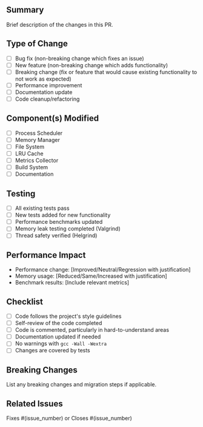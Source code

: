 ## Summary
Brief description of the changes in this PR.

## Type of Change
- [ ] Bug fix (non-breaking change which fixes an issue)
- [ ] New feature (non-breaking change which adds functionality)
- [ ] Breaking change (fix or feature that would cause existing functionality to not work as expected)
- [ ] Performance improvement
- [ ] Documentation update
- [ ] Code cleanup/refactoring

## Component(s) Modified
- [ ] Process Scheduler
- [ ] Memory Manager
- [ ] File System
- [ ] LRU Cache
- [ ] Metrics Collector
- [ ] Build System
- [ ] Documentation

## Testing
- [ ] All existing tests pass
- [ ] New tests added for new functionality
- [ ] Performance benchmarks updated
- [ ] Memory leak testing completed (Valgrind)
- [ ] Thread safety verified (Helgrind)

## Performance Impact
- Performance change: [Improved/Neutral/Regression with justification]
- Memory usage: [Reduced/Same/Increased with justification]
- Benchmark results: [Include relevant metrics]

## Checklist
- [ ] Code follows the project's style guidelines
- [ ] Self-review of the code completed
- [ ] Code is commented, particularly in hard-to-understand areas
- [ ] Documentation updated if needed
- [ ] No warnings with `gcc -Wall -Wextra`
- [ ] Changes are covered by tests

## Breaking Changes
List any breaking changes and migration steps if applicable.

## Related Issues
Fixes #(issue_number) or Closes #(issue_number)